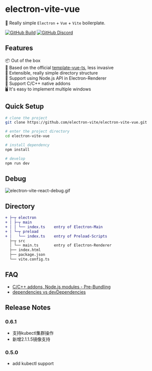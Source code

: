 # electron-vite-vue

🥳 Really simple `Electron` + `Vue` + `Vite` boilerplate.

<!-- [![awesome-vite](https://awesome.re/mentioned-badge.svg)](https://github.com/vitejs/awesome-vite) -->
<!-- [![Netlify Status](https://api.netlify.com/api/v1/badges/ae3863e3-1aec-4eb1-8f9f-1890af56929d/deploy-status)](https://app.netlify.com/sites/electron-vite/deploys) -->
<!-- [![GitHub license](https://img.shields.io/github/license/caoxiemeihao/electron-vite-vue)](https://github.com/electron-vite/electron-vite-vue/blob/main/LICENSE) -->
<!-- [![GitHub stars](https://img.shields.io/github/stars/caoxiemeihao/electron-vite-vue?color=fa6470)](https://github.com/electron-vite/electron-vite-vue) -->
<!-- [![GitHub forks](https://img.shields.io/github/forks/caoxiemeihao/electron-vite-vue)](https://github.com/electron-vite/electron-vite-vue) -->
[![GitHub Build](https://github.com/electron-vite/electron-vite-vue/actions/workflows/build.yml/badge.svg)](https://github.com/electron-vite/electron-vite-vue/actions/workflows/build.yml)
[![GitHub Discord](https://img.shields.io/badge/chat-discord-blue?logo=discord)](https://discord.gg/sRqjYpEAUK)

## Features

📦 Out of the box  
🎯 Based on the official [template-vue-ts](https://github.com/vitejs/vite/tree/main/packages/create-vite/template-vue-ts), less invasive  
🌱 Extensible, really simple directory structure  
💪 Support using Node.js API in Electron-Renderer  
🔩 Support C/C++ native addons  
🖥 It's easy to implement multiple windows  

## Quick Setup

```sh
# clone the project
git clone https://github.com/electron-vite/electron-vite-vue.git

# enter the project directory
cd electron-vite-vue

# install dependency
npm install

# develop
npm run dev
```

## Debug

![electron-vite-react-debug.gif](https://github.com/electron-vite/electron-vite-react/blob/main/electron-vite-react-debug.gif?raw=true)

## Directory

```diff
+ ├─┬ electron
+ │ ├─┬ main
+ │ │ └── index.ts    entry of Electron-Main
+ │ └─┬ preload
+ │   └── index.ts    entry of Preload-Scripts
  ├─┬ src
  │ └── main.ts       entry of Electron-Renderer
  ├── index.html
  ├── package.json
  └── vite.config.ts
```

<!--
## Be aware

🚨 By default, this template integrates Node.js in the Renderer process. If you don't need it, you just remove the option below. [Because it will modify the default config of Vite](https://github.com/electron-vite/vite-plugin-electron-renderer#config-presets-opinionated).

```diff
# vite.config.ts

export default {
  plugins: [
-   // Use Node.js API in the Renderer-process
-   renderer({
-     nodeIntegration: true,
-   }),
  ],
}
```
-->

## FAQ

- [C/C++ addons, Node.js modules - Pre-Bundling](https://github.com/electron-vite/vite-plugin-electron-renderer#dependency-pre-bundling)
- [dependencies vs devDependencies](https://github.com/electron-vite/vite-plugin-electron-renderer#dependencies-vs-devdependencies)

## Release Notes

### 0.6.1

- 支持kubectl集群操作
- 新增2.1.1.5镜像支持

### 0.5.0 

- add kubectl support
